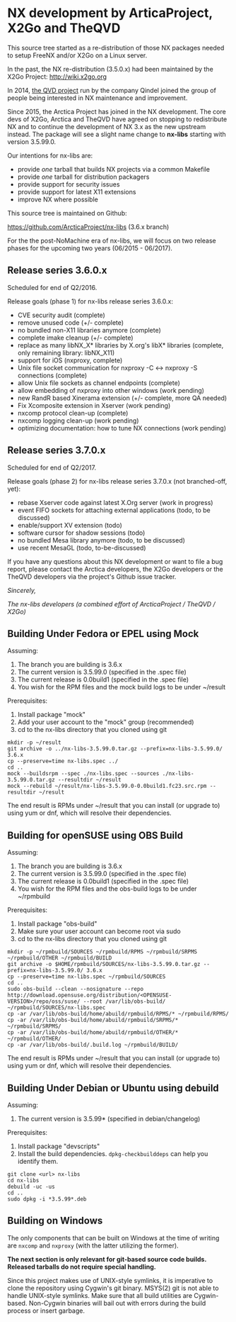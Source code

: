 # NX development by ArticaProject, X2Go and TheQVD

This source tree started as a re-distribution of those NX packages needed
to setup FreeNX and/or X2Go on a Linux server.

In the past, the NX re-distribution (3.5.0.x) had been maintained by the X2Go Project:
http://wiki.x2go.org

In 2014, [the QVD project](http://theqvd.com) run by the company Qindel
joined the group of people being interested in NX maintenance and
improvement.

Since 2015, the Arctica Project has joined in the NX development. The core devs
of X2Go, Arctica and TheQVD have agreed on stopping to redistribute NX and to
continue the development of NX 3.x as the new upstream instead. The package
will see a slight name change to **nx-libs** starting with version 3.5.99.0.

Our intentions for nx-libs are:

* provide _one_ tarball that builds NX projects via a common Makefile
* provide _one_ tarball for distribution packagers
* provide support for security issues
* provide support for latest X11 extensions
* improve NX where possible

This source tree is maintained on Github:

  https://github.com/ArcticaProject/nx-libs (3.6.x branch)

For the the post-NoMachine era of nx-libs, we will focus on two release
phases for the upcoming two years (06/2015 - 06/2017).

## Release series 3.6.0.x

Scheduled for end of Q2/2016.

Release goals (phase 1) for nx-libs release series 3.6.0.x:

* CVE security audit (complete)
* remove unused code (+/- complete)
* no bundled non-X11 libraries anymore (complete)
* complete imake cleanup (+/- complete)
* replace as many libNX_X* libraries by X.org's libX* libraries
  (complete, only remaining library: libNX_X11)
* support for iOS (nxproxy, complete)
* Unix file socket communication for nxproxy -C <-> nxproxy -S connections
  (complete)
* allow Unix file sockets as channel endpoints (complete)
* allow embedding of nxproxy into other windows (work pending)
* new RandR based Xinerama extension (+/- complete, more QA needed)
* Fix Xcomposite extension in Xserver (work pending)
* nxcomp protocol clean-up (complete)
* nxcomp logging clean-up (work pending)
* optimizing documentation: how to tune NX connections (work pending)


## Release series 3.7.0.x

Scheduled for end of Q2/2017.

Release goals (phase 2) for nx-libs release series 3.7.0.x (not branched-off, yet):

* rebase Xserver code against latest X.Org server (work in progress)
* event FIFO sockets for attaching external applications
  (todo, to be discussed)
* enable/support XV extension (todo)
* software cursor for shadow sessions (todo)
* no bundled Mesa library anymore (todo, to be discussed)
* use recent MesaGL (todo, to-be-discussed)


If you have any questions about this NX development or want to file a bug
report, please contact the Arctica developers, the X2Go developers or the
TheQVD developers via the project's Github issue tracker.

*Sincerely,*

*The nx-libs developers (a combined effort of ArcticaProject / TheQVD / X2Go)*

## Building Under Fedora or EPEL using Mock

Assuming:

1. The branch you are building is 3.6.x
2. The current version is 3.5.99.0 (specified in the .spec file)
3. The current release is 0.0build1 (specified in the .spec file)
4. You wish for the RPM files and the mock build logs to be under ~/result

Prerequisites:

1. Install package "mock"
2. Add your user account to the "mock" group (recommended)
3. cd to the nx-libs directory that you cloned using git

```
mkdir -p ~/result
git archive -o ../nx-libs-3.5.99.0.tar.gz --prefix=nx-libs-3.5.99.0/ 3.6.x
cp --preserve=time nx-libs.spec ../
cd ..
mock --buildsrpm --spec ./nx-libs.spec --sources ./nx-libs-3.5.99.0.tar.gz --resultdir ~/result
mock --rebuild ~/result/nx-libs-3.5.99.0-0.0build1.fc23.src.rpm --resultdir ~/result
```

The end result is RPMs under ~/result that you can install (or upgrade to) using yum or dnf, which will resolve their dependencies.

## Building for openSUSE using OBS Build

Assuming:

1. The branch you are building is 3.6.x
2. The current version is 3.5.99.0 (specified in the .spec file)
3. The current release is 0.0build1 (specified in the .spec file)
4. You wish for the RPM files and the obs-build logs to be under ~/rpmbuild

Prerequisites:

1. Install package "obs-build"
2. Make sure your user account can become root via sudo
3. cd to the nx-libs directory that you cloned using git

```
mkdir -p ~/rpmbuild/SOURCES ~/rpmbuild/RPMS ~/rpmbuild/SRPMS ~/rpmbuild/OTHER ~/rpmbuild/BUILD
git archive -o $HOME/rpmbuild/SOURCES/nx-libs-3.5.99.0.tar.gz --prefix=nx-libs-3.5.99.0/ 3.6.x
cp --preserve=time nx-libs.spec ~/rpmbuild/SOURCES
cd ..
sudo obs-build --clean --nosignature --repo http://download.opensuse.org/distribution/<OPENSUSE-VERSION>/repo/oss/suse/ --root /var/lib/obs-build/ ~/rpmbuild/SOURCES/nx-libs.spec
cp -ar /var/lib/obs-build/home/abuild/rpmbuild/RPMS/* ~/rpmbuild/RPMS/
cp -ar /var/lib/obs-build/home/abuild/rpmbuild/SRPMS/* ~/rpmbuild/SRPMS/
cp -ar /var/lib/obs-build/home/abuild/rpmbuild/OTHER/* ~/rpmbuild/OTHER/
cp -ar /var/lib/obs-build/.build.log ~/rpmbuild/BUILD/
```

The end result is RPMs under ~/result that you can install (or upgrade to) using yum or dnf, which will resolve their dependencies.

## Building Under Debian or Ubuntu using debuild

Assuming:

1. The current version is 3.5.99\* (specified in debian/changelog)

Prerequisites:

1. Install package "devscripts"
2. Install the build dependencies. `dpkg-checkbuilddeps` can help you identify them.

```
git clone <url> nx-libs
cd nx-libs
debuild -uc -us
cd ..
sudo dpkg -i *3.5.99*.deb
```

## Building on Windows

The only components that can be built on Windows at the time of writing are `nxcomp` and `nxproxy` (with the latter utilizing the former).

**The next section is only relevant for git-based source code builds. Released tarballs do not require special handling.**

Since this project makes use of UNIX-style symlinks, it is imperative to clone the repository using Cygwin's git binary. MSYS(2) git is not able to handle UNIX-style symlinks.
Make sure that all build utilities are Cygwin-based. Non-Cygwin binaries will bail out with errors during the build process or insert garbage.
